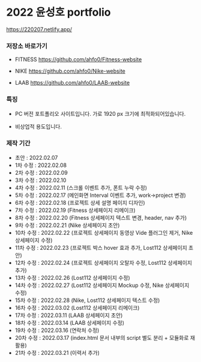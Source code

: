 # 2022 윤성호 portfolio

https://220207.netlify.app/

### 저장소 바로가기

- FITNESS
  https://github.com/ahfo0/Fitness-website
  
- NIKE
  https://github.com/ahfo0/Nike-website
  
- LAAB
  https://github.com/ahfo0/LAAB-website


### 특징

- PC 버전 포트폴리오 사이트입니다.
  가로 1920 px 크기에 최적화되어있습니다.

- 비상업적 용도입니다.

### 제작 기간

- 초안 : 2022.02.07
- 1차 수정 : 2022.02.08
- 2차 수정 : 2022.02.09
- 3차 수정 : 2022.02.10
- 4차 수정 : 2022.02.11 (스크롤 이벤트 추가, 폰트 누락 수정)
- 5차 수정 : 2022.02.17 (메인화면 Interval 이벤트 추가, work->project 변경)
- 6차 수정 : 2022.02.18 (프로젝트 상세 설명 페이지 디자인)
- 7차 수정 : 2022.02.19 (Fitness 상세페이지 리메이크)
- 8차 수정 : 2022.02.20 (Fitness 상세페이지 텍스트 변경, header, nav 추가)
- 9차 수정 : 2022.02.21 (Nike 상세페이지 초안)
- 10차 수정 : 2022.02.22 (프로젝트 상세페이지 동영상 Vide 플러그인 제거, Nike 상세페이지 수정)
- 11차 수정 : 2022.02.23 (프로젝트 박스 hover 효과 추가, Lost112 상세페이지 초안)
- 12차 수정 : 2022.02.24 (프로젝트 상세페이지 오탈자 수정, Lost112 상세페이지 추가)
- 13차 수정 : 2022.02.26 (Lost112 상세페이지 수정)
- 14차 수정 : 2022.02.27 (Lost112 상세페이지 Mockup 수정, Nike 상세페이지 수정)
- 15차 수정 : 2022.02.28 (Nike, Lost112 상세페이지 텍스트 수정)
- 16차 수정 : 2022.03.02 (Lost112 상세페이지 리메이크)
- 17차 수정 : 2022.03.11 (LAAB 상세페이지 초안)
- 18차 수정 : 2022.03.14 (LAAB 상세페이지 수정)
- 19차 수정 : 2022.03.16 (연락처 수정)
- 20차 수정 : 2022.03.17 (index.html 문서 내부의 script 별도 분리 + 모듈화로 재활용)
- 21차 수정 : 2022.03.21 (이력서 추가)
